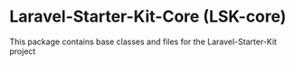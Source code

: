 # Laravel-Starter-Kit-Core (LSK-core)

This package contains base classes and files for the Laravel-Starter-Kit project


